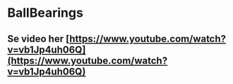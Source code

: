 # BallBearings

## Se video her [https://www.youtube.com/watch?v=vb1Jp4uh06Q](https://www.youtube.com/watch?v=vb1Jp4uh06Q)
